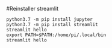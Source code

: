 #Reinstaller streamlit

```
python3.7 -m pip install jupyter
python3.7 -m pip install streamlit
streamlit hello
export PATH=$PATH:/home/pi/.local/bin
streamlit hello
```
